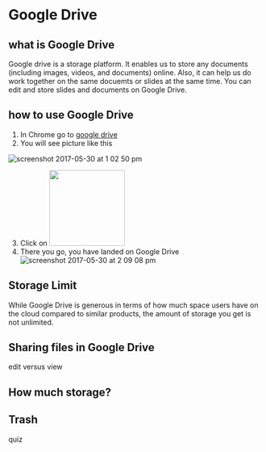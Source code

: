 # Google Drive #
## what is Google Drive ##
Google drive is a storage platform. It enables us to store any documents (including images, videos, and documents) online. Also, it can help us do work together on the same docuemts or slides at the same time. You can edit and store slides and documents on Google Drive.

## how to use Google Drive ##
1. In Chrome go to [google drive](https://www.google.com/drive/)
2. You will see picture like this

![screenshot 2017-05-30 at 1 02 50 pm](./img/05_googledrive/00_home.png)

3. Click on <img src="./img/05_googledrive/01_gdicon.png" width="150">
4. There you go, you have landed on Google Drive ![screenshot 2017-05-30 at 2 09 08 pm](./img/05_googledrive/02_gddirectory.png)

## Storage Limit ##

While Google Drive is generous in terms of how much space users have on the cloud compared to similar products, the amount of storage you get is not unlimited. 

## Sharing files in Google Drive ##

edit versus view

## How much storage? ##

## Trash ##




quiz

